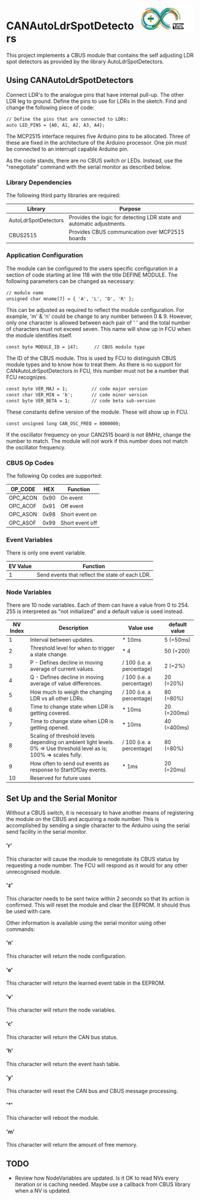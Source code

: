 <img align="right" src="arduino_cbus_logo.png"  width="150" height="75">

# CANAutoLdrSpotDetectors

This project implements a CBUS module that contains the self adjusting LDR spot
detectors as provided by the library AutoLdrSpotDetectors.

## Using CANAutoLdrSpotDetectors

Connect LDR's to the analogue pins that have internal pull-up. 
The other LDR leg to ground.
Define the pins to use for LDRs in the sketch.
Find and change the following piece of code:
```
// Define the pins that are connected to LDRs:
auto LED_PINS = {A0, A1, A2, A3, A4};
```

The MCP2515 interface requires five Arduino pins to be allocated.
Three of these are fixed in the architecture of the Arduino processor.
One pin must be connected to an interrupt
capable Arduino pin.

As the code stands, there are no CBUS switch or LEDs. 
Instead, use the "renegotiate" command with the serial monitor as described below.

### Library Dependencies

The following third party libraries are required:

Library | Purpose
---------------|-----------------
AutoLdrSpotDetectors | Provides the logic for detecting LDR state and automatic adjustments.
CBUS2515   | Provides CBUS communication over MCP2515 boards

### Application Configuration

The module can be configured to the users specific configuration in a section of code 
starting at line 118 with the title DEFINE MODULE. The following parameters can be changed 
as necessary:

```
// module name
unsigned char mname[7] = { 'A', 'L', 'D', 'R' };
```
This can be adjusted as required to reflect the module configuration.  For example, 'm' & 'n' 
could be change to any number between 0 & 9. However, only one character is allowed between 
each pair of ' ' and the total number of characters must not exceed seven.
This name will show up in FCU when the module identifies itself.

```
const byte MODULE_ID = 147;      // CBUS module type
```
The ID of the CBUS module.
This is used by FCU to distinguish CBUS module types and to know
how to treat them. 
As there is no support for CANAutoLdrSpotDetectors in FCU, this number
must not be a number that FCU recognizes.

```
const byte VER_MAJ = 1;         // code major version
const char VER_MIN = 'b';       // code minor version
const byte VER_BETA = 1;        // code beta sub-version
```
These constants define version of the module.
These will show up in FCU.

```
const unsigned long CAN_OSC_FREQ = 8000000;
```
If the oscillator frequency on your CAN2515 board is not 8MHz, change the number to match. The 
module will not work if this number does not match the oscillator frequency.

### CBUS Op Codes

The following Op codes are supported:

OP_CODE | HEX | Function
----------|---------|---------
 OPC_ACON | 0x90 | On event
 OPC_ACOF | 0x91 | Off event
 OPC_ASON | 0x98 | Short event on
 OPC_ASOF | 0x99 | Short event off

### Event Variables

There is only one event variable.

 EV Value | Function
--------|-----------
 1 | Send events that reflect the state of each LDR.
 
### Node Variables

There are 10 node variables.
Each of them can have a value from 0 to 254.
255 is interpreted as "not initialized" and a default value is used instead.

NV Index | Description | Value use | default value
--------|--------|--------|------
 1 | Interval between updates. | * 10ms | 5 (=50ms)
 2 | Threshold level for when to trigger a state change. | * 4 | 50 (=200)
 3 | P - Defines decline in moving average of current values. | / 100 (i.e. a percentage) | 2 (=2%)
 4 | Q - Defines decline in moving average of value differences. | / 100 (i.e. a percentage) | 20 (=20%)
 5 | How much to weigh the changing LDR vs all other LDRs. | / 100 (i.e. a percentage) | 80 (=80%)
 6 | Time to change state when LDR is getting covered. | * 10ms | 20 (=200ms)
 7 | Time to change state when LDR is getting opened. | * 10ms | 40 (=400ms)
 8 | Scaling of threshold levels depending on ambient light levels. 0% => Use threshold level as is; 100% => scales fully. |  / 100 (i.e. a percentage) | 80 (=80%)
 9 | How often to send out events as response to StartOfDay events.| * 1ms | 20 (=20ms)
 10 | Reserved for future uses
 
## Set Up and the Serial Monitor

Without a CBUS switch, it is necessary to have another means of registering the module on 
the CBUS and acquiring a node number.  This is accomplished by sending a single character to 
the Arduino using the serial send facility in the serial monitor.

#### 'r'
This character will cause the module to renegotiate its CBUS status by requesting a node number.
The FCU will respond as it would for any other unrecognised module.

#### 'z'
This character needs to be sent twice within 2 seconds so that its action is confirmed.
This will reset the module and clear the EEPROM.  It should thus be used with care.

Other information is available using the serial monitor using other commands:

#### 'n'
This character will return the node configuration.

#### 'e'
This character will return the learned event table in the EEPROM.

#### 'v'
This character will return the node variables.

#### 'c'
This character will return the CAN bus status.

#### 'h'
This character will return the event hash table.

#### 'y'
This character will reset the CAN bus and CBUS message processing.

#### '\*'
This character will reboot the module.

#### 'm'
This character will return the amount of free memory. 
 
## TODO
* Review how NodeVariables are updated. Is it OK to read NVs every iteration or is caching needed.
  Maybe use a callback from CBUS library when a NV is updated.